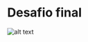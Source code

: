 <h1> Desafio final </h1>

![alt text](https://res.cloudinary.com/walljobs/image/upload/v1575401331/kzv4wwbbh6sai7cwqyu8.jpg)